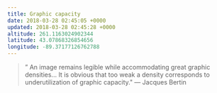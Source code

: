 ```yaml
---
title: Graphic capacity
date: 2018-03-28 02:45:05 +0000
updated: 2018-03-28 02:45:28 +0000
altitude: 261.1163024902344
latitude: 43.07868326854656
longitude: -89.37177126762788
---
```

> ” An image remains legible while accommodating great graphic densities... It is obvious that too weak a density corresponds to underutilization of graphic capacity."
> — Jacques Bertin
